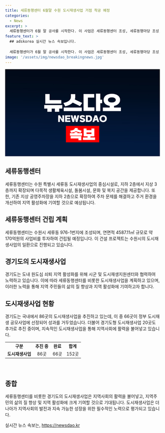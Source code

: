 ```yaml
---
title: 세류동행센터 6월말 수원 도시재생사업 거점 착공 예정
categories:
  - News
excerpt: >
  세류동행센터가 6월 말 공사를 시작한다. 이 사업은 세류동행센터 조성, 세류동행마당 조성, 골목상권 교류센터 조성, 여성친화형 안전마을 조성, 세류동행길 개선, 노후주거환경 정비를 포함한다. 976-1번지에 지하 2층~지상 3층, 연면적 4587.11㎡ 규모의 세류동행센터는 약 170억원으로 기존 공영주차장을 지하 2층으로 확장, 생활체육시설과 문화공간을 제공하여 지역 활성화와 주민 삶의 질 향상을 기대하고 있다. 경기도는 66곳의 도시재생 사업을 선정한 성과를 기반으로 도시재생을 추진 중이다.
feature_text: >
  ## adskorea 실시간 뉴스 속보입니다.

  세류동행센터가 6월 말 공사를 시작한다. 이 사업은 세류동행센터 조성, 세류동행마당 조성, 골목상권 교류센터 조성, 여성친화형 안전마을 조성, 세류동행길 개선, 노후주거환경 정비를 포함한다. 976-1번지에 지하 2층~지상 3층, 연면적 4587.11㎡ 규모의 세류동행센터는 약 170억원으로 기존 공영주차장을 지하 2층으로 확장, 생활체육시설과 문화공간을 제공하여 지역 활성화와 주민 삶의 질 향상을 기대하고 있다. 경기도는 66곳의 도시재생 사업을 선정한 성과를 기반으로 도시재생을 추진 중이다.
image: '/assets/img/newsdao_breakingnews.jpg'
---
```


<p><img src="/assets/img/newsdao_breakingnews.jpg" alt="adskorea 속보" /></p>

<h2 data-ke-size="size26">세류동행센터</h2>

<p data-ke-size="size16">세류동행센터는 수원 특별시 세류동 도시재생사업의 중심시설로, 지하 2층에서 지상 3층까지 확장되며 다목적 생활체육시설, 돌봄시설, 문화 및 복지 공간을 제공합니다. 또한, 기존 지상 공영주차장을 지하 2층으로 확장하여 주차 문제를 해결하고 주거 환경을 개선하여 지역 활성화에 기여할 것으로 예상됩니다.</p>

<h2 data-ke-size="size26">세류동행센터 건립 계획</h2>

<p data-ke-size="size16">세류동행센터는 수원시 세류동 976-1번지에 조성되며, 연면적 4587.11㎡ 규모로 약 170억원의 사업비를 투자하여 건립될 예정입니다. 이 건설 프로젝트는 수원시의 도시재생사업의 일환으로 진행되고 있습니다.</p>

<h2 data-ke-size="size26">경기도의 도시재생사업</h2>

<p data-ke-size="size16">경기도는 도내 원도심 쇠퇴 지역 활성화를 위해 시군 및 도시재생지원센터와 협력하여 노력하고 있습니다. 이에 따라 세류동행센터를 비롯한 도시재생사업을 계획하고 있으며, 이러한 노력을 통해 지역 주민들의 삶의 질 향상과 지역 활성화에 기여하고자 합니다.</p>

<h2 data-ke-size="size26">도시재생사업 현황</h2>

<p data-ke-size="size16">경기도는 국내에서 86곳의 도시재생사업을 추진하고 있는데, 이 중 66곳이 정부 도시재생 공모사업에 선정되어 성과를 거두었습니다. 더불어 경기도형 도시재생사업 20곳도 추가로 추진 중이며, 지속적인 도시재생사업을 통해 지역사회에 활력을 불어넣고 있습니다.</p>

<table style="width: 709px; height: 89px;">
<tbody>
<tr>
<td style="text-align: center; height: 17px;"><b>구분</b></td>
<td style="text-align: center; height: 17px;"><b>추진 중</b></td>
<td style="text-align: center; height: 17px;"><b>완료</b></td>
<td style="text-align: center; height: 17px;"><b>합계</b></td>
</tr>
<tr>
<td style="text-align: center; height: 17px;"><b>도시재생사업</b></td>
<td style="text-align: center; height: 17px;">86곳</td>
<td style="text-align: center; height: 17px;">66곳</td>
<td style="text-align: center; height: 17px;">152곳</td>
</tr>
</tbody>
</table>

<h2 data-ke-size="size26">종합</h2>

<p data-ke-size="size16">세류동행센터를 비롯한 경기도의 도시재생사업은 지역사회의 활력을 불어넣고, 지역주민의 삶의 질 향상 및 지역 활성화에 크게 기여할 것으로 기대됩니다. 도시재생사업은 더 나아가 지역사회의 발전과 지속 가능한 성장을 위한 필수적인 노력으로 평가되고 있습니다.</p>
실시간 뉴스 속보는, <a href="https://newsdao.kr" rel="dofollow">https://newsdao.kr</a>



